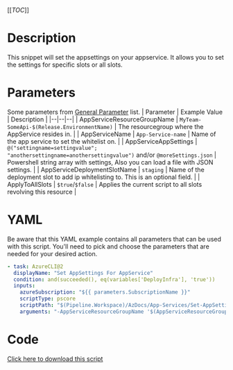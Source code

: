 [[_TOC_]]

# Description

This snippet will set the appsettings on your appservice. It allows you to set the settings for specific slots or all slots.

# Parameters

Some parameters from [General Parameter](/Azure/AzDocs-v1/Scripts) list.
| Parameter | Example Value | Description |
|--|--|--|
| AppServiceResourceGroupName | `MyTeam-SomeApi-$(Release.EnvironmentName)` | The resourcegroup where the AppService resides in. |
| AppServiceName | `App-Service-name` | Name of the app service to set the whitelist on. |
| AppServiceAppSettings | `@("settingname=settingvalue"; "anothersettingname=anothersettingvalue")` and/or `@moreSettings.json` | Powershell string array with settings, Also you can load a file with JSON settings. |
| AppServiceDeploymentSlotName | `staging` | Name of the deployment slot to add ip whitelisting to. This is an optional field. |
| ApplyToAllSlots | `$true`/`$false` | Applies the current script to all slots revolving this resource |

# YAML

Be aware that this YAML example contains all parameters that can be used with this script. You'll need to pick and choose the parameters that are needed for your desired action.

```yaml
- task: AzureCLI@2
  displayName: "Set AppSettings For AppService"
  condition: and(succeeded(), eq(variables['DeployInfra'], 'true'))
  inputs:
    azureSubscription: "${{ parameters.SubscriptionName }}"
    scriptType: pscore
    scriptPath: "$(Pipeline.Workspace)/AzDocs/App-Services/Set-AppSettings-For-AppService.ps1"
    arguments: "-AppServiceResourceGroupName '$(AppServiceResourceGroupName)' -AppServiceName '$(AppServiceName)' -AppServiceAppSettings $(AppServiceAppSettings) -AppServiceDeploymentSlotName '$(AppServiceDeploymentSlotName)' -ApplyToAllSlots $(ApplyToAllSlots)"
```

# Code

[Click here to download this script](../../../../../src/App-Services/Set-AppSettings-For-AppService.ps1)
